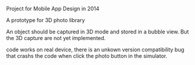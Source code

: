 Project for Mobile App Design in 2014

A prototype for 3D photo library

An object should be captured in 3D mode and stored in a bubble view.
But the 3D capture are not yet implemented.

code works on real device, there is an unkown version compatibility bug
that crashs the code when click the photo button in the simulator.